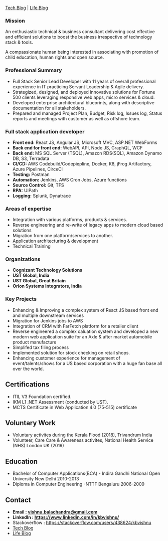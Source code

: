[Tech Blog](https://tech.kbvishnu.com) | [Life Blog](https://life.kbvishnu.com) 

### Mission 
An enthusiastic technical & business consultant delivering cost effective and efficient
solutions to boost the business irrespective of technology stack & tools.

A compassionate human being interested in associating with promotion of child
education, human rights and open source.

### Professional Summary
- Full Stack Senior Lead Developer with 11 years of overall professional experience in IT
practicing Servant Leadership & Agile delivery.
- Strategized, designed, and deployed innovative solutions for Fortune 500 clients
leveraging responsive web apps, micro services & cloud.
- Developed enterprise architectural blueprints, along with descriptive documentation for
all stakeholders.
- Prepared and managed Project Plan, Budget, Risk log, Issues log, Status reports and
meetings with customer as well as offshore team.

### Full stack application developer
- **Front end:** React JS, Angular JS, Microsoft MVC, ASP.NET WebForms
- **Back end for front end:** WebAPI, API, Node JS, GraphQL, WCF
- **Back end:** MS SQL Server (TSQL), Amazon RDS(SQL), Amazon Dynamo DB, S3, Terradata
- **CI/CD:** AWS Codebuild/Codepiepline, Docker, K8, jFrog Artifactory, Azure Pipelines, CirceCI
- **Testing:** Postman
- **Automation:** Jenkins, AWS Cron Jobs, Azure functions
- **Source Control:** Git, TFS
- **RPA:** UIPath
- **Logging:** Splunk, Dynatrace 


### Areas of expertise
 - Integration with various platforms, products & services. 
 - Reverse engineering and re-write of legacy apps to modern cloud based solutions
 - Migration from one platform/services to another. 
 - Application architecturing & development
 - Technical Training

### Organizations 
 - **Cognizant Technology Solutions**  
 - **UST Global, India** 
 - **UST Global, Great Britain**  
 - **Orion Systems Integrators, India**  
  

### Key Projects
  - Enhancing & Improving a complex system of React JS based front end and multiple downstream services
  - Migration for Jenkins jobs to AWS 
  - Integration of CRM with FarFetch platform for a retailer client 
  - Reverse engineered a complex caluation system and developed a new modern web application suite for an Axle & after market automobile product manufacture
  - Simplifed tax filing process 
  - Implemented solution for stock checking on retail shops. 
  - Enhancing customer experience for management of event/talents/shows for a US based corporation with a huge fan base all over the world. 

## Certifications
  - ITIL V3 Foundation certified.
  - IKM L1 .NET Assessment (conducted by UST).
  - MCTS Certificate in Web Application 4.0 (75-515) certificate

## Voluntary Work
  - Voluntary activites during the Kerala Flood (2018), Trivandrum India
  - Volunteer, Care Care & Awareness activites, National Health Service (NHS) London UK (2019)
  
## Education 
  - Bachelor of Computer Applications(BCA) - Indira Gandhi National Open University New Delhi 2010-2013
  - Diploma in Computer Engineering -NTTF Bengaluru 2006-2009
 

## Contact
  - **Email : vishnu.balachandra@gmail.com**
  - **LinkedIn : https://www.linkedin.com/in/kbvishnu/**
  - Stackoverflow : https://stackoverflow.com/users/438624/kbvishnu
  - [Tech Blog](https://tech.kbvishnu.com)
  - [Life Blog](https://life.kbvishnu.com) 
  
<!--
**kbvishnu/kbvishnu** is a ✨ _special_ ✨ repository because its `README.md` (this file) appears on your GitHub profile.

Here are some ideas to get you started:

- 🔭 I’m currently working on ...
- 🌱 I’m currently learning ...
- 👯 I’m looking to collaborate on ...
- 🤔 I’m looking for help with ...
- 💬 Ask me about ...
- 📫 How to reach me: ...
- 😄 Pronouns: ...
- ⚡ Fun fact: ...
-->

